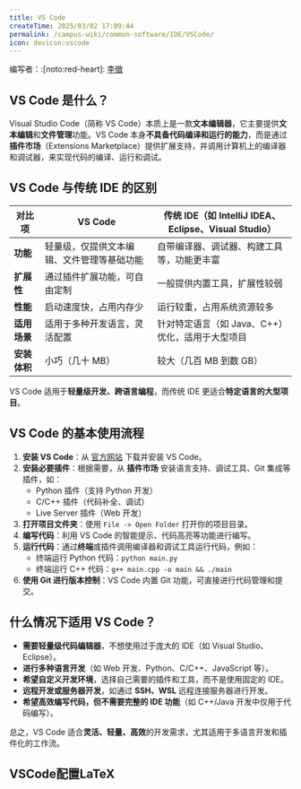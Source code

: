 ```yaml
---
title: VS Code
createTime: 2025/03/02 17:09:44
permalink: /campus-wiki/common-software/IDE/VSCode/
icon: devicon:vscode
---
```



编写者：:[noto:red-heart]: [李徵](/friends/persons/)

## **VS Code 是什么？**  
Visual Studio Code（简称 VS Code）本质上是一款**文本编辑器**，它主要提供**文本编辑**和**文件管理**功能。VS Code 本身**不具备代码编译和运行的能力**，而是通过**插件市场**（Extensions Marketplace）提供扩展支持，并调用计算机上的编译器和调试器，来实现代码的编译、运行和调试。  

## **VS Code 与传统 IDE 的区别**  
| **对比项** | **VS Code** | **传统 IDE（如 IntelliJ IDEA、Eclipse、Visual Studio）** |
|------------|------------|--------------------------------------------|
| **功能** | 轻量级，仅提供文本编辑、文件管理等基础功能 | 自带编译器、调试器、构建工具等，功能更丰富 |
| **扩展性** | 通过插件扩展功能，可自由定制 | 一般提供内置工具，扩展性较弱 |
| **性能** | 启动速度快，占用内存少 | 运行较重，占用系统资源较多 |
| **适用场景** | 适用于多种开发语言，灵活配置 | 针对特定语言（如 Java、C++）优化，适用于大型项目 |
| **安装体积** | 小巧（几十 MB） | 较大（几百 MB 到数 GB） |

VS Code 适用于**轻量级开发、跨语言编程**，而传统 IDE 更适合**特定语言的大型项目**。  

## **VS Code 的基本使用流程**  
1. **安装 VS Code**：从 [官方网站](https://code.visualstudio.com/) 下载并安装 VS Code。  
2. **安装必要插件**：根据需要，从 **插件市场** 安装语言支持、调试工具、Git 集成等插件，如：  
   - Python 插件（支持 Python 开发）  
   - C/C++ 插件（代码补全、调试）  
   - Live Server 插件（Web 开发）  
3. **打开项目文件夹**：使用 `File -> Open Folder` 打开你的项目目录。  
4. **编写代码**：利用 VS Code 的智能提示、代码高亮等功能进行编写。  
5. **运行代码**：通过**终端**或插件调用编译器和调试工具运行代码，例如：  
   - 终端运行 Python 代码：`python main.py`  
   - 终端运行 C++ 代码：`g++ main.cpp -o main && ./main`  
6. **使用 Git 进行版本控制**：VS Code 内置 Git 功能，可直接进行代码管理和提交。  

## **什么情况下适用 VS Code？**  
- **需要轻量级代码编辑器**，不想使用过于庞大的 IDE（如 Visual Studio、Eclipse）。  
- **进行多种语言开发**（如 Web 开发、Python、C/C++、JavaScript 等）。  
- **希望自定义开发环境**，选择自己需要的插件和工具，而不是使用固定的 IDE。  
- **远程开发或服务器开发**，如通过 **SSH、WSL** 远程连接服务器进行开发。  
- **希望高效编写代码，但不需要完整的 IDE 功能**（如 C++/Java 开发中仅用于代码编写）。  

总之，VS Code 适合**灵活、轻量、高效**的开发需求，尤其适用于多语言开发和插件化的工作流。

## VSCode配置LaTeX